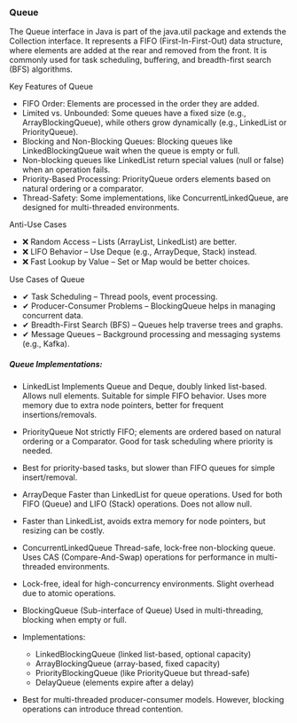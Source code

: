 

### Queue
The Queue<E> interface in Java is part of the java.util package and extends the Collection<E> interface. It represents a FIFO (First-In-First-Out) data structure, where elements are added at the rear and removed from the front.
It is commonly used for task scheduling, buffering, and breadth-first search (BFS) algorithms.

Key Features of Queue
- FIFO Order: Elements are processed in the order they are added.
- Limited vs. Unbounded: Some queues have a fixed size (e.g., ArrayBlockingQueue), while others grow dynamically (e.g., LinkedList or PriorityQueue).
- Blocking and Non-Blocking Queues: Blocking queues like LinkedBlockingQueue wait when the queue is empty or full.
- Non-blocking queues like LinkedList return special values (null or false) when an operation fails.
- Priority-Based Processing: PriorityQueue orders elements based on natural ordering or a comparator.
- Thread-Safety: Some implementations, like ConcurrentLinkedQueue, are designed for multi-threaded environments.

Anti-Use Cases
- ❌ Random Access – Lists (ArrayList, LinkedList) are better.
- ❌ LIFO Behavior – Use Deque (e.g., ArrayDeque, Stack) instead.
- ❌ Fast Lookup by Value – Set or Map would be better choices.

Use Cases of Queue
- ✔ Task Scheduling – Thread pools, event processing.
- ✔ Producer-Consumer Problems – BlockingQueue helps in managing concurrent data.
- ✔ Breadth-First Search (BFS) – Queues help traverse trees and graphs.
- ✔ Message Queues – Background processing and messaging systems (e.g., Kafka).

##### Queue Implementations:

- LinkedList<E>
Implements Queue<E> and Deque<E>, doubly linked list-based.
Allows null elements.
Suitable for simple FIFO behavior.
Uses more memory due to extra node pointers, better for frequent insertions/removals.

- PriorityQueue<E>
Not strictly FIFO; elements are ordered based on natural ordering or a Comparator.
Good for task scheduling where priority is needed.
 - Best for priority-based tasks, but slower than FIFO queues for simple insert/removal.

- ArrayDeque<E>
Faster than LinkedList for queue operations.
Used for both FIFO (Queue) and LIFO (Stack) operations.
Does not allow null.
 - Faster than LinkedList, avoids extra memory for node pointers, but resizing can be costly.

- ConcurrentLinkedQueue<E>
Thread-safe, lock-free non-blocking queue.
Uses CAS (Compare-And-Swap) operations for performance in multi-threaded environments.
 - Lock-free, ideal for high-concurrency environments. Slight overhead due to atomic operations.

- BlockingQueue<E> (Sub-interface of Queue)
Used in multi-threading, blocking when empty or full.
 - Implementations:
   + LinkedBlockingQueue (linked list-based, optional capacity)
   + ArrayBlockingQueue (array-based, fixed capacity)
   + PriorityBlockingQueue (like PriorityQueue but thread-safe)
   + DelayQueue (elements expire after a delay)
 - Best for multi-threaded producer-consumer models. However, blocking operations can introduce thread contention.
